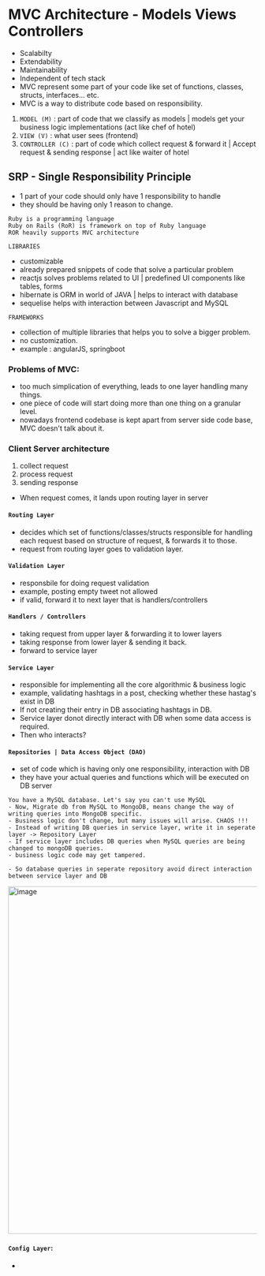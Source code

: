 # MVC Architecture - Models Views Controllers
- Scalabilty
- Extendability
- Maintainability
- Independent of tech stack
- MVC represent some part of your code like set of functions, classes, structs, interfaces... etc.
- MVC is a way to distribute code based on responsibility.

1. `MODEL (M)` : part of code that we classify as models | models get your business logic implementations (act like chef of hotel)
2. `VIEW (V)` : what user sees (frontend)
3. `CONTROLLER (C)` : part of code which collect request & forward it | Accept request & sending response | act like waiter of hotel

## SRP - Single Responsibility Principle
- 1 part of your code should only have 1 responsibility to handle
- they should be having only 1 reason to change.

```
Ruby is a programming language
Ruby on Rails (RoR) is framework on top of Ruby language
ROR heavily supports MVC architecture
```
`LIBRARIES` 
- customizable
- already prepared snippets of code that solve a particular problem
- reactjs solves problems related to UI | predefined UI components like tables, forms
- hibernate is ORM in world of JAVA | helps to interact with database
- sequelise helps with interaction between Javascript and MySQL

`FRAMEWORKS`
- collection of multiple libraries that helps you to solve a bigger problem.
- no customization.
- example : angularJS, springboot

### Problems of MVC:
- too much simplication of everything, leads to one layer handling many things.
- one piece of code will start doing more than one thing on a granular level.
- nowadays frontend codebase is kept apart from server side code base, MVC doesn't talk about it.

### Client Server architecture
1. collect request
2. process request
3. sending response

- When request comes, it lands upon routing layer in server
#### `Routing Layer`
- decides which set of functions/classes/structs responsible for handling each request based on structure of request, & forwards it to those.
- request from routing layer goes to validation layer.
#### `Validation Layer`
- responsbile for doing request validation
- example, posting empty tweet not allowed
- if valid, forward it to next layer that is handlers/controllers
#### `Handlers / Controllers`
- taking request from upper layer & forwarding it to lower layers
- taking response from lower layer & sending it back.
- forward to service layer
#### `Service Layer`
- responsible for implementing all the core algorithmic & business logic
- example, validating hashtags in a post, checking whether these hastag's exist in DB
- If not creating their entry in DB associating hashtags in DB.
- Service layer donot directly interact with DB when some data access is required.
- Then who interacts?

#### `Repositories | Data Access Object (DAO)`
- set of code which is having only one responsibility, interaction with DB
- they have your actual queries and functions which will be executed on DB server

```
You have a MySQL database. Let's say you can't use MySQL
- Now, Migrate db from MySQL to MongoDB, means change the way of writing queries into MongoDB specific.
- Business logic don't change, but many issues will arise. CHAOS !!!
- Instead of writing DB queries in service layer, write it in seperate layer -> Repository Layer
- If service layer includes DB queries when MySQL queries are being changed to mongoDB queries.
- business logic code may get tampered.

- So database queries in seperate repository avoid direct interaction between service layer and DB
```

<img width="1388" height="705" alt="image" src="https://github.com/user-attachments/assets/a1d538bf-7939-4f40-8a9b-44bcccbacbf5" />

#### `Config Layer`:
-
